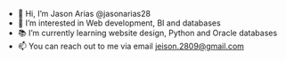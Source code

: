- 👋 Hi, I’m Jason Arias @jasonarias28
- 🔎 I’m interested in Web development, BI and databases
- 📚 I’m currently learning website design, Python and Oracle databases
- 📫 You can reach out to me via email jeison.2809@gmail.com

<!---
jasonarias28/jasonarias28 is a ✨ special ✨ repository because its `README.md` (this file) appears on your GitHub profile.
You can click the Preview link to take a look at your changes.
--->

